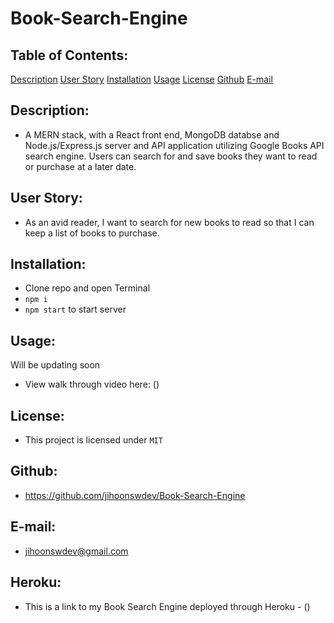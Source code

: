 # Book-Search-Engine

## Table of Contents:
  [Description](#Description)
  [User Story](#UserStory)
  [Installation](#Installation)
  [Usage](#Usage)
  [License](#License)
  [Github](#Github)
  [E-mail](#E-mail)

## Description:
* A MERN stack, with a React front end, MongoDB databse and Node.js/Express.js server and API application utilizing Google Books API search engine. Users can search for and save books they want to read or purchase at a later date.

## User Story:
* As an avid reader, I want to search for new books to read so that I can keep a list of books to purchase.

## Installation:
* Clone repo and open Terminal
* `npm i`
* `npm start` to start server

## Usage:
Will be updating soon

* View walk through video here: ()

## License:
* This project is licensed under `MIT`

## Github:
* https://github.com/jihoonswdev/Book-Search-Engine

## E-mail:
* jihoonswdev@gmail.com

## Heroku:
* This is a link to my Book Search Engine deployed through Heroku - ()